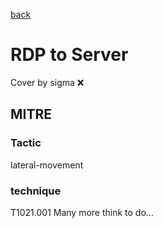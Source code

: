 [back](../index.md)
# RDP to Server
Cover by sigma :x: 
## MITRE
### Tactic
lateral-movement
### technique
T1021.001
Many more think to do...